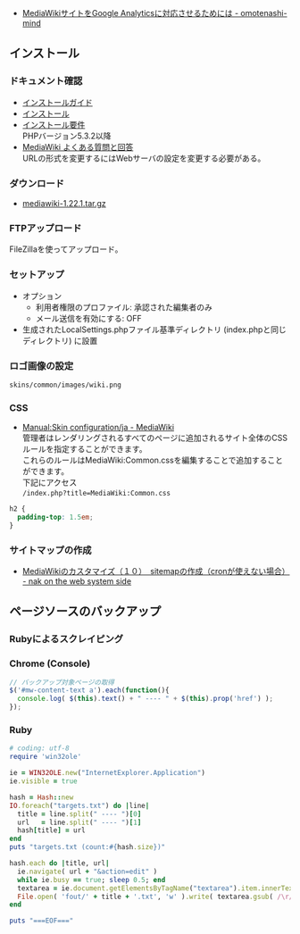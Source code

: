 - [MediaWikiサイトをGoogle Analyticsに対応させるためには - omotenashi-mind](http://www.omotenashi-mind.com/index.php/MediaWiki%E3%82%B5%E3%82%A4%E3%83%88%E3%82%92Google_Analytics%E3%81%AB%E5%AF%BE%E5%BF%9C%E3%81%95%E3%81%9B%E3%82%8B%E3%81%9F%E3%82%81%E3%81%AB%E3%81%AF)

## インストール

### ドキュメント確認

- [インストールガイド](http://www.mediawiki.org/wiki/Manual:Installation_guide/ja)
- [インストール](http://www.mediawiki.org/wiki/Manual:Installing_MediaWiki/ja)
- [インストール要件](http://www.mediawiki.org/wiki/Manual:Installation_requirements/ja)  
  PHPバージョン5.3.2以降
- [MediaWiki よくある質問と回答](http://www.mediawiki.org/wiki/Manual:FAQ/ja)  
  URLの形式を変更するにはWebサーバの設定を変更する必要がある。

### ダウンロード

- [mediawiki-1.22.1.tar.gz](http://www.mediawiki.org/wiki/Download/ja)

### FTPアップロード

FileZillaを使ってアップロード。

### セットアップ

- オプション
    - 利用者権限のプロファイル: 承認された編集者のみ
    - メール送信を有効にする: OFF
- 生成されたLocalSettings.phpファイル基準ディレクトリ (index.phpと同じディレクトリ) に設置

### ロゴ画像の設定

```bash
skins/common/images/wiki.png
```

### CSS

- [Manual:Skin configuration/ja - MediaWiki](http://www.mediawiki.org/wiki/Manual:Skin_configuration/ja)  
  管理者はレンダリングされるすべてのページに追加されるサイト全体のCSSルールを指定することができます。  
  これらのルールはMediaWiki:Common.cssを編集することで追加することができます。  
  下記にアクセス  
  `/index.php?title=MediaWiki:Common.css`
```css
h2 {
  padding-top: 1.5em;
}
```

### サイトマップの作成

- [MediaWikiのカスタマイズ（１０）　sitemapの作成（cronが使えない場合） - nak on the web system side](http://midpurple.jp/sys/19.html)

## ページソースのバックアップ

### Rubyによるスクレイピング

### Chrome (Console)

```javascript
// バックアップ対象ページの取得
$('#mw-content-text a').each(function(){
  console.log( $(this).text() + " ---- " + $(this).prop('href') );
});
```

### Ruby

```ruby
# coding: utf-8
require 'win32ole'

ie = WIN32OLE.new("InternetExplorer.Application")
ie.visible = true

hash = Hash::new
IO.foreach("targets.txt") do |line|
  title = line.split(" ---- ")[0]
  url   = line.split(" ---- ")[1]
  hash[title] = url
end
puts "targets.txt (count:#{hash.size})"

hash.each do |title, url|
  ie.navigate( url + "&action=edit" )
  while ie.busy == true; sleep 0.5; end
  textarea = ie.document.getElementsByTagName("textarea").item.innerText
  File.open( 'fout/' + title + '.txt', 'w' ).write( textarea.gsub( /\r/, "" ) )
end

puts "===EOF==="
```
